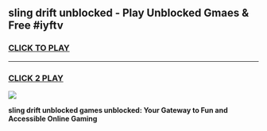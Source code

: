 
## sling drift unblocked - Play Unblocked Gmaes & Free #iyftv
<h3>
<a href="https://news.freeplayer.one?title=sling_drift_unblocked&ref=26F">CLICK TO PLAY</a></h3>
<hr>

<h3>
<a href="https://news.freeplayer.one?title=sling_drift_unblocked&ref=26F">CLICK 2 PLAY</a>
  
</h3>

<a href="https://news.freeplayer.one?title=sling_drift_unblocked&ref=26F/"><img src="https://clearcache.store/games.png"></a>


**sling drift unblocked games unblocked: Your Gateway to Fun and Accessible Online Gaming**

